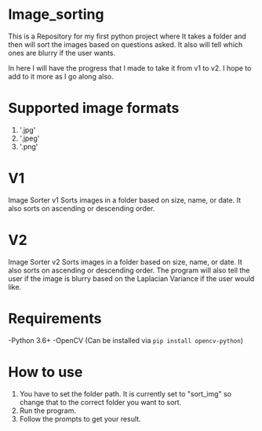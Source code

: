 # Image_sorting
This is a Repository for my first python project where It takes a folder and then will sort the images based on questions asked. It also will tell which ones are blurry if the user wants.

In here I will have the progress that I made to take it from v1 to v2. I hope to add to it more as I go along also.

# Supported image formats
1. '.jpg'
2. '.jpeg'
3. '.png'

# V1
Image Sorter v1
Sorts images in a folder based on size, name, or date.
It also sorts on ascending or descending order.

# V2
Image Sorter v2
Sorts images in a folder based on size, name, or date.
It also sorts on ascending or descending order.
The program will also tell the user if the image 
is blurry based on the Laplacian Variance if the user would like.

# Requirements
  -Python 3.6+
  -OpenCV (Can be installed via `pip install opencv-python`)

# How to use 
1. You have to set the folder path. It is currently set to "sort_img" so change that to the correct folder you want to sort.
2. Run the program.
3. Follow the prompts to get your result.
